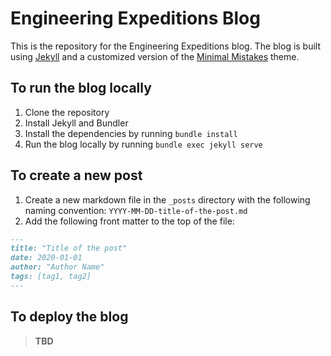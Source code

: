 # Engineering Expeditions Blog

This is the repository for the Engineering Expeditions blog. The blog is built using [Jekyll](https://jekyllrb.com/) and a customized version of the [Minimal Mistakes](https://mmistakes.github.io/minimal-mistakes/) theme.

## To run the blog locally

1. Clone the repository
2. Install Jekyll and Bundler
3. Install the dependencies by running `bundle install`
4. Run the blog locally by running `bundle exec jekyll serve`

## To create a new post

1. Create a new markdown file in the `_posts` directory with the following naming convention: `YYYY-MM-DD-title-of-the-post.md`
2. Add the following front matter to the top of the file:

```md
---
title: "Title of the post"
date: 2020-01-01
author: "Author Name"
tags: [tag1, tag2]
---
```

## To deploy the blog

> **TBD**
